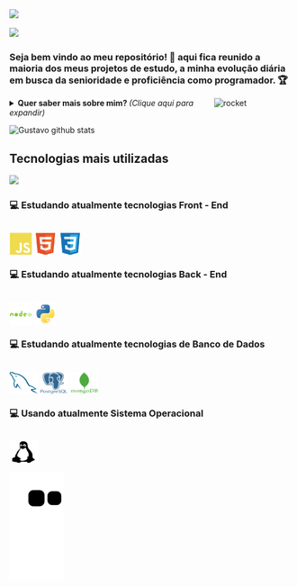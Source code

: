 <div> 
  <a href=" https://www.instagram.com/gsinforecife/ " target="_blank"><img src="https://img.shields.io/badge/-Instagram-%23E4405F?style=for-the-badge&logo=instagram&logoColor=white" target="_blank"></a>
  
  <a href="//br.linkedin.com/in/glauco-souza-716169131" target="_blank"><img src="https://img.shields.io/badge/-LinkedIn-%230077B5?style=for-the-badge&logo=linkedin&logoColor=white" target="_blank"></a> 
</div>

### Seja bem vindo ao meu repositório! 👋 aqui fica reunido a maioria dos meus projetos de estudo, a minha evolução diária em busca da senioridade e proficiência como programador. 🏆
<a><img align="right" alt="rocket" height="120" width="140" src="https://media.giphy.com/media/jfF6mIPumEzN9QW0kL/giphy.gif"></a>
<details>
<summary> <b> Quer saber mais sobre mim? </b> <i>(Clique aqui para expandir)</i> </summary>
  
### 📖 Sobre mim

Me chamo Glauco Souza, sou formado em Tecnógo em Redes de Computadores pela Universidade Estácio de Sá,  e também sou formado em Técnico em Suporte e Manutenção em Infomática no Grau Técnico Boa Vista. Estou atuando na área a 6 anos, Atualmente estou estudando para área de programação, para ganhar novos conhecimentos e está capacitado para o mercado. 

</details>

![Gustavo github stats](https://github-readme-stats.vercel.app/api?username=gssouza82&show_icons=true&theme=dracula)

## Tecnologias mais utilizadas

 <div>
  <img height="180em" src="https://github-readme-stats.vercel.app/api/top-langs/?username=gssouza82&layout=compact&langs_count=7&theme=dracula"/>
 </div>


### 💻 Estudando atualmente tecnologias Front - End

<div style="display: inline_block"><br>
  
  <img align="center" alt="ghdss25-Js" height="40" width="40" src="https://raw.githubusercontent.com/devicons/devicon/master/icons/javascript/javascript-plain.svg">
  
  
  <img align="center" alt="ghdss25-HTML" height="40" width="40" src="https://raw.githubusercontent.com/devicons/devicon/master/icons/html5/html5-original.svg">
  
  <img align="center" alt="ghdss25-CSS" height="40" width="40" src="https://raw.githubusercontent.com/devicons/devicon/master/icons/css3/css3-original.svg">
  
  
</div>
  
### 💻 Estudando atualmente tecnologias Back - End 
<div style="display: inline_block"><br> 
  
  <img align="center" alt="ghdss25-NodeJs" height="40" width="40" src="https://raw.githubusercontent.com/devicons/devicon/master/icons/nodejs/nodejs-plain-wordmark.svg">
  
  <img align="center" alt="ghdss25-Python" height="40" width="40" src="https://raw.githubusercontent.com/devicons/devicon/master/icons/python/python-original.svg">
  
  
  

</div>
  
### 💻 Estudando atualmente tecnologias de Banco de Dados

<div style="display: inline_block"><br> 
  
 <img align="center" alt="ghdss25-Mysql" height="40" width="50" src="https://raw.githubusercontent.com/devicons/devicon/master/icons/mysql/mysql-plain.svg">
 <img align="center" alt="ghdss25-postgresql" height="40" width="50" src="https://raw.githubusercontent.com/devicons/devicon/master/icons/postgresql/postgresql-plain-wordmark.svg">
 <img align="center" alt="ghdss25-mongodb" height="40" width="50" src="https://raw.githubusercontent.com/devicons/devicon/master/icons/mongodb/mongodb-plain-wordmark.svg">

</div>

### 💻 Usando atualmente Sistema Operacional

<div style="display: inline_block"><br> 
  
  <img align="center" alt="ghdss25-Java" height="40" width="50" src="https://raw.githubusercontent.com/devicons/devicon/master/icons/linux/linux-plain.svg">
  
</div>


  ![Snake animation](https://github.com/rafaballerini/rafaballerini/blob/output/github-contribution-grid-snake.svg)


